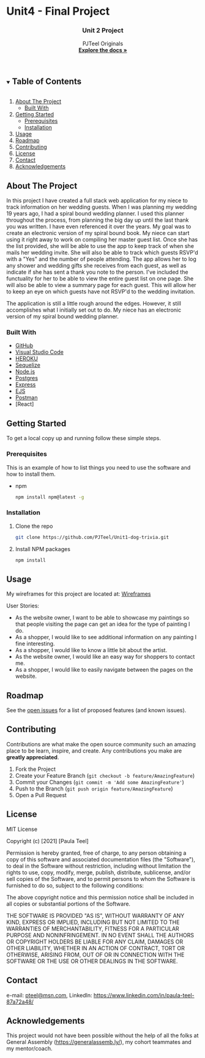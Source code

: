 # Unit4 - Final Project

<!-- <p align="center">
  <img src="https://www.your-printable-planner.com/image-files/wedding-guest-list.jpg" 
    width="120" height="90">
  </a> -->

  <h3 align="center">Unit 2 Project</h3>

  <p align="center">
    PJTeel Originals
    <br />
    <a href="https://github.com/PJTeel/deere-project2-starter"><strong>Explore the docs »</strong></a>
    <br />
    <br />
    <!-- <a href="https://github.com/github_username/repo_name">View Demo</a> -->
    <!-- · -->
    <!-- <a href="https://github.com/github_username/repo_name/issues">Report Bug</a> -->
    <!-- · -->
    <!-- <a href="https://github.com/github_username/repo_name/issues">Request Feature</a> -->
  </p>
</p>



<!-- TABLE OF CONTENTS -->
<details open="open">
  <summary><h2 style="display: inline-block">Table of Contents</h2></summary>
  <ol>
    <li>
      <a href="#about-the-project">About The Project</a>
      <ul>
        <li><a href="#built-with">Built With</a></li>
      </ul>
    </li>
    <li>
      <a href="#getting-started">Getting Started</a>
      <ul>
        <li><a href="#prerequisites">Prerequisites</a></li>
        <li><a href="#installation">Installation</a></li>
      </ul>
    </li>
    <li><a href="#usage">Usage</a></li>
    <li><a href="#roadmap">Roadmap</a></li>
    <li><a href="#contributing">Contributing</a></li>
    <li><a href="#license">License</a></li>
    <li><a href="#contact">Contact</a></li>
    <li><a href="#acknowledgements">Acknowledgements</a></li>
  </ol>
</details>



<!-- ABOUT THE PROJECT -->
## About The Project

<!-- [![Product Name Screen Shot][product-screenshot]](https://example.com) -->

In this project I have created a full stack web application for my niece to track information on her wedding guests. When I was planning my wedding 19 years ago, I had a spiral bound wedding planner. I used this planner throughout the process, from planning the big day up until the last thank you was written. I have even referenced it over the years. My goal was to create an electronic version of my spiral bound book. My niece can start using it right away to work on compiling her master guest list. Once she has the list provided, she will be able to use the app to keep track of when she mails her wedding invite. She will also be able to track which guests RSVP'd with a "Yes" and the number of people attending. The app allows her to log any shower and wedding gifts she receives from each guest, as well as indicate if she has sent a thank you note to the person. I've included the functuality for her to be able to view the entire guest list on one page. She will also be able to view a summary page for each guest. This will allow her to keep an eye on which guests have not RSVP'd to the wedding invitation.

The application is still a little rough around the edges. However, it still accomplishes what I initially set out to do. My niece has an electronic version of my spiral bound wedding planner.


<!-- **To avoid retyping too much info. Do a search and replace with your text editor for the following:** -->
<!-- `github_username`, `Twitter Account`, `repo_name`, `email`, `project_title`, `project_description` -->


### Built With

* [GitHub](https://github.com/)
* [Visual Studio Code](https://code.visualstudio.com/)
* [HEROKU](https://heroku.com)
* [Sequelize](https://sequelize.org)
* [Node.js](https://nodejs.org/en/)
* [Postgres](https://www.postgresql.org/)
* [Express](http://expressjs.com/)
* [EJS](https://ejs.co/)
* [Postman]()
* [React]

<!-- GETTING STARTED -->
## Getting Started

To get a local copy up and running follow these simple steps.

### Prerequisites

This is an example of how to list things you need to use the software and how to install them.
* npm
  ```sh
  npm install npm@latest -g
  ```

### Installation

1. Clone the repo
   ```sh
   git clone https://github.com/PJTeel/Unit1-dog-trivia.git
   ```
2. Install NPM packages
   ```sh
   npm install
   ```



<!-- USAGE EXAMPLES -->
## Usage
My wireframes for this project are located at:
[Wireframes](https://github.com/PJTeel/deere-project2-starter/tree/master/wireframes)


User Stories:
 - As the website owner, I want to be able to showcase my paintings so that people visiting the page can get an idea for the type of painting I do.
 - As a shopper, I would like to see additional information on any painting I fine interesting.
 - As a shopper, I would like to know a little bit about the artist.
 - As the website owner, I would like an easy way for shoppers to contact me.
 - As a shopper, I would like to easily navigate between the pages on the website.


<!--_For more examples, please refer to the [Documentation](https://example.com)_



<!-- ROADMAP -->
## Roadmap

See the [open issues](https://github.com/PJTeel/deere-project2-starter) for a list of proposed features (and known issues).



<!-- CONTRIBUTING -->
## Contributing

Contributions are what make the open source community such an amazing place to be learn, inspire, and create. Any contributions you make are **greatly appreciated**.

1. Fork the Project
2. Create your Feature Branch (`git checkout -b feature/AmazingFeature`)
3. Commit your Changes (`git commit -m 'Add some AmazingFeature'`)
4. Push to the Branch (`git push origin feature/AmazingFeature`)
5. Open a Pull Request


<!-- LICENSE -->
## License

MIT License

Copyright (c) [2021] [Paula Teel]

Permission is hereby granted, free of charge, to any person obtaining a copy
of this software and associated documentation files (the "Software"), to deal
in the Software without restriction, including without limitation the rights
to use, copy, modify, merge, publish, distribute, sublicense, and/or sell
copies of the Software, and to permit persons to whom the Software is
furnished to do so, subject to the following conditions:

The above copyright notice and this permission notice shall be included in all
copies or substantial portions of the Software.

THE SOFTWARE IS PROVIDED "AS IS", WITHOUT WARRANTY OF ANY KIND, EXPRESS OR
IMPLIED, INCLUDING BUT NOT LIMITED TO THE WARRANTIES OF MERCHANTABILITY,
FITNESS FOR A PARTICULAR PURPOSE AND NONINFRINGEMENT. IN NO EVENT SHALL THE
AUTHORS OR COPYRIGHT HOLDERS BE LIABLE FOR ANY CLAIM, DAMAGES OR OTHER
LIABILITY, WHETHER IN AN ACTION OF CONTRACT, TORT OR OTHERWISE, ARISING FROM,
OUT OF OR IN CONNECTION WITH THE SOFTWARE OR THE USE OR OTHER DEALINGS IN THE
SOFTWARE.


<!-- CONTACT -->
## Contact

e-mail: pteel@msn.com, LinkedIn: https://www.linkedin.com/in/paula-teel-87a72a48/


<!--Acknowledgement-->
## Acknowledgements

This project would not have been possible without the help of all the folks at General Assembly (https://generalassemb.ly/), my cohort teammates and my mentor/coach.